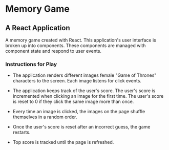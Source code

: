 # Memory Game

## A React Application

A memory game created with React. This application's user interface is broken up into components. These components are managed with component state and respond to user events.

### Instructions for Play

* The application renders different images female "Game of Thrones" characters to the screen. Each image listens for click events.

* The application keeps track of the user's score. The user's score is incremented when clicking an image for the first time. The user's score is reset to 0 if they click the same image more than once.

* Every time an image is clicked, the images on the page shuffle themselves in a random order.

* Once the user's score is reset after an incorrect guess, the game restarts.

* Top score is tracked until the page is refreshed.